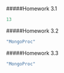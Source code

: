 #####Homework 3.1

```javascript
13
```

#####Homework 3.2

```javascript
"MongoProc"
```

#####Homework 3.3

```javascript
"MongoProc"
```
